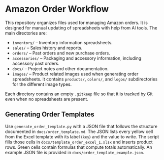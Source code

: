 # Amazon Order Workflow

This repository organizes files used for managing Amazon orders. It is designed for manual updating of spreadsheets with help from AI tools. The main directories are:

- `inventory/` – Inventory information spreadsheets.
- `sales/` – Sales history and reports.
- `orders/` – Past orders and new purchase orders.
- `accessories/` – Packaging and accessory information, including accessory past orders.
- `docs/` – Project notes and other documentation.
- `images/` – Product related images used when generating order spreadsheets. It
  contains `products/`, `colors/`, and `logos/` subdirectories for the different
  image types.

Each directory contains an empty `.gitkeep` file so that it is tracked by Git even when no spreadsheets are present.


## Generating Order Templates

Use `generate_order_template.py` with a JSON file that follows the
structure documented in `docs/order_template.md`. The JSON lists every
yellow cell from the Excel template with its label (`key`) and the value
to write. The script fills those cells in `docs/template_order_excel_1.xlsx`
and inserts product rows. Green cells contain formulas that compute totals
automatically.
An example JSON file is provided in `docs/order_template_example.json`.
